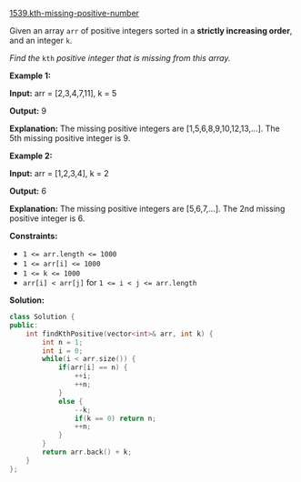 [1539.kth-missing-positive-number](https://leetcode.com/problems/kth-missing-positive-number/)  

Given an array `arr` of positive integers sorted in a **strictly increasing order**, and an integer `k`.

_Find the_ `kth` _positive integer that is missing from this array._

**Example 1:**

  
**Input:** arr = \[2,3,4,7,11\], k = 5
  
**Output:** 9
  
**Explanation:** The missing positive integers are \[1,5,6,8,9,10,12,13,...\]. The 5th missing positive integer is 9.
  

**Example 2:**

  
**Input:** arr = \[1,2,3,4\], k = 2
  
**Output:** 6
  
**Explanation:** The missing positive integers are \[5,6,7,...\]. The 2nd missing positive integer is 6.
  

**Constraints:**

*   `1 <= arr.length <= 1000`
*   `1 <= arr[i] <= 1000`
*   `1 <= k <= 1000`
*   `arr[i] < arr[j]` for `1 <= i < j <= arr.length`  



**Solution:**  

```cpp
class Solution {
public:
    int findKthPositive(vector<int>& arr, int k) {
        int n = 1;
        int i = 0;
        while(i < arr.size()) {
            if(arr[i] == n) {
                ++i;
                ++n;
            }
            else {
                --k;
                if(k == 0) return n;
                ++n;
            }
        }
        return arr.back() + k;
    }
};
```
      